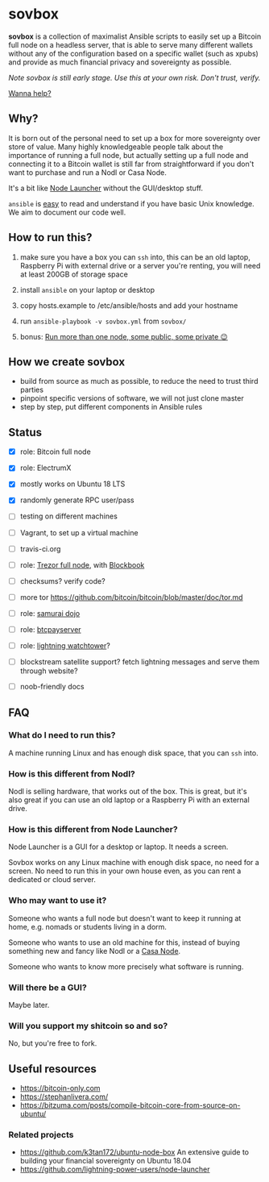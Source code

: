 # sovbox

**sovbox** is a collection of maximalist Ansible scripts to easily set
up a Bitcoin full node on a headless server, that is able to serve
many different wallets without any of the configuration based on a
specific wallet (such as xpubs) and provide as much financial privacy
and sovereignty as possible.

*Note sovbox is still early stage. Use this at your own risk. Don't
trust, verify.*

[Wanna help?](https://github.com/Furunodo/sovbox/issues/new)

## Why?

It is born out of the personal need to set up a box for more
sovereignty over store of value.  Many highly knowledgeable people
talk about the importance of running a full node, but actually setting
up a full node and connecting it to a Bitcoin wallet is still far from
straightforward if you don't want to purchase and run a Nodl or Casa
Node.

It's a bit like [Node
Launcher](https://github.com/lightning-power-users/node-launcher)
without the GUI/desktop stuff.

`ansible` is
[easy](https://www.ansible.com/overview/how-ansible-works) to read and
understand if you have basic Unix knowledge. We aim to document our
code well.


## How to run this?

1. make sure you have a box you can `ssh` into, this can be an old
  laptop, Raspberry Pi with external drive or a server you're renting,
  you will need at least 200GB of storage space

2. install `ansible` on your laptop or desktop

3. copy hosts.example to /etc/ansible/hosts and add your hostname

4. run `ansible-playbook -v sovbox.yml` from `sovbox/`

5. bonus: [Run more than one node, some public, some private 😉](https://twitter.com/wiz/status/1149934989737246720)


## How we create sovbox

- build from source as much as possible, to reduce the need
to trust third parties
- pinpoint specific versions of software, we will not just clone master
- step by step, put different components in Ansible rules


## Status

- [x] role: Bitcoin full node
- [x] role: ElectrumX
- [x] mostly works on Ubuntu 18 LTS
- [x] randomly generate RPC user/pass
- [ ] testing on different machines
- [ ] Vagrant, to set up a virtual machine
- [ ] travis-ci.org
- [ ] role: [Trezor full node](https://wiki.trezor.io/Full-node_wallet), with [Blockbook](https://wiki.trezor.io/User_manual-Running_a_local_instance_of_Trezor_Wallet_backend_(Blockbook))
- [ ] checksums? verify code?
- [ ] more tor https://github.com/bitcoin/bitcoin/blob/master/doc/tor.md
- [ ] role: [samurai dojo](https://github.com/Samourai-Wallet/samourai-dojo/blob/master/doc/DOCKER_setup.md)
- [ ] role: [btcpayserver](https://github.com/btcpayserver/btcpayserver)
- [ ] role: [lightning watchtower](https://medium.com/@wbobeirne/testing-out-watchtowers-with-a-simulated-breach-f1ad22c01112)?
- [ ] blockstream satellite support? fetch lightning messages and serve them through website?
- [ ] noob-friendly docs


## FAQ

### What do I need to run this?

A machine running Linux and has enough disk space, that you can `ssh`
into.


### How is this different from Nodl?

Nodl is selling hardware, that works out of the box. This is great,
but it's also great if you can use an old laptop or a Raspberry Pi
with an external drive.


### How is this different from Node Launcher?

Node Launcher is a GUI for a desktop or laptop. It needs a screen.

Sovbox works on any Linux machine with enough disk space, no need for
a screen.  No need to run this in your own house even, as you can rent
a dedicated or cloud server.


### Who may want to use it?

Someone who wants a full node but doesn't want to keep it running at
home, e.g. nomads or students living in a dorm.

Someone who wants to use an old machine for this, instead of buying
something new and fancy like Nodl or a [Casa
Node](https://keys.casa/).

Someone who wants to know more precisely what software is running.


### Will there be a GUI?

Maybe later.


### Will you support my shitcoin so and so?

No, but you're free to fork.


## Useful resources

- https://bitcoin-only.com
- https://stephanlivera.com/
- https://bitzuma.com/posts/compile-bitcoin-core-from-source-on-ubuntu/


### Related projects

- https://github.com/k3tan172/ubuntu-node-box An extensive guide to building your financial sovereignty on Ubuntu 18.04
- https://github.com/lightning-power-users/node-launcher

